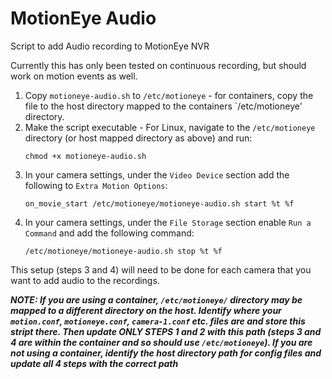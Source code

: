 # MotionEye Audio
Script to add Audio recording to MotionEye NVR

Currently this has only been tested on continuous recording, but should work on motion events as well.

1)  Copy `motioneye-audio.sh` to `/etc/motioneye` - for containers, copy the file to the host directory mapped to the containers `/etc/motioneye' directory.
2)  Make the script executable - For Linux, navigate to the `/etc/motioneye` directory (or host mapped directory as above) and run:
      ```
      chmod +x motioneye-audio.sh
      ```
3)  In your camera settings, under the `Video Device` section add the following to `Extra Motion Options`:
      ```
      on_movie_start /etc/motioneye/motioneye-audio.sh start %t %f
      ```
4)  In your camera settings, under the `File Storage` section enable `Run a Command` and add the following command:
      ```
      /etc/motioneye/motioneye-audio.sh stop %t %f
      ```

This setup (steps 3 and 4) will need to be done for each camera that you want to add audio to the recordings.

***NOTE: If you are using a container, `/etc/motioneye/` directory may be mapped to a different directory on the host.  Identify where your `motion.conf`, `motioneye.conf`, `camera-1.conf` etc. files are and store this stript there.  Then update ONLY STEPS 1 and 2 with this path  (steps 3 and 4 are within the container and so should use `/etc/motioneye`).  If you are not using a container, identify the host directory path for config files and update all 4 steps with the correct path***
